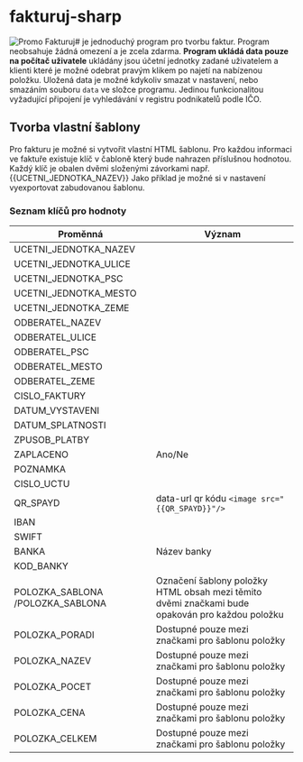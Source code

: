 # fakturuj-sharp
![Promo](https://i.imgur.com/ALQ8lgO.png)
Fakturuj# je jednoduchý program pro tvorbu faktur. Program neobsahuje žádná omezení a je zcela zdarma. **Program ukládá data pouze na počítač uživatele** ukládány jsou účetní jednotky zadané uživatelem a klienti které je možné odebrat pravým klikem po najetí na nabízenou položku. Uložená data je možné kdykoliv smazat v nastavení, nebo smazáním souboru ```data``` ve složce programu. Jedinou funkcionalitou vyžadující připojení je vyhledávání v registru podnikatelů podle IČO.

## Tvorba vlastní šablony
Pro fakturu je možné si vytvořit vlastní HTML šablonu. Pro každou informaci ve faktuře existuje klíč v čabloně který bude nahrazen příslušnou hodnotou. Každý klíč je obalen dvěmi složenými závorkami např. {{UCETNI_JEDNOTKA_NAZEV}} 
Jako příklad je možné si v nastavení vyexportovat zabudovanou šablonu.

### Seznam klíčů pro hodnoty
| Proměnná                                | Význam                                                                                           |
|-----------------------------------------|--------------------------------------------------------------------------------------------------|
| UCETNI_JEDNOTKA_NAZEV                   |                                                                                                  |
| UCETNI_JEDNOTKA_ULICE                   |                                                                                                  |
| UCETNI_JEDNOTKA_PSC                     |                                                                                                  |
| UCETNI_JEDNOTKA_MESTO                   |                                                                                                  |
| UCETNI_JEDNOTKA_ZEME                    |                                                                                                  |
| ODBERATEL_NAZEV                         |                                                                                                  |
| ODBERATEL_ULICE                         |                                                                                                  |
| ODBERATEL_PSC                           |                                                                                                  |
| ODBERATEL_MESTO                         |                                                                                                  |
| ODBERATEL_ZEME                          |                                                                                                  |
| CISLO_FAKTURY                           |                                                                                                  |
| DATUM_VYSTAVENI                         |                                                                                                  |
| DATUM_SPLATNOSTI                        |                                                                                                  |
| ZPUSOB_PLATBY                           |                                                                                                  |
| ZAPLACENO                               | Ano/Ne                                                                                           |
| POZNAMKA                                |                                                                                                  |
| CISLO_UCTU                              |                                                                                                  |
| QR_SPAYD                                | data-url qr kódu ```<image src="{{QR_SPAYD}}"/>```                                               |
| IBAN                                    |                                                                                                  |
| SWIFT                                   |                                                                                                  |
| BANKA                                   | Název banky                                                                                      |
| KOD_BANKY                               |                                                                                                  |
| POLOZKA_SABLONA /POLOZKA_SABLONA        | Označení šablony položky HTML obsah mezi těmito dvěmi značkami  bude opakován pro každou položku |
| POLOZKA_PORADI                          | Dostupné pouze mezi značkami pro  šablonu položky                                                |
| POLOZKA_NAZEV                           | Dostupné pouze mezi značkami pro  šablonu položky                                                |
| POLOZKA_POCET                           | Dostupné pouze mezi značkami pro  šablonu položky                                                |
| POLOZKA_CENA                            | Dostupné pouze mezi značkami pro  šablonu položky                                                |
| POLOZKA_CELKEM                          | Dostupné pouze mezi značkami pro  šablonu položky                                                |
